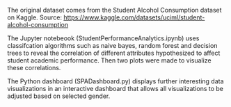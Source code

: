 The original dataset comes from the Student Alcohol Consumption dataset on Kaggle.
Source: https://www.kaggle.com/datasets/uciml/student-alcohol-consumption

The Jupyter notebeook (StudentPerformanceAnalytics.ipynb) uses classifcation algorithms such as naive bayes, random forest
and decision trees to reveal the correlation of different attributes hypothesized to affect student academic performance.
Then two plots were made to visualize these correlations.

The Python dashboard (SPADashboard.py) displays further interesting data visualizations in an interactive dashboard 
that allows all visualizations to be adjusted based on selected gender.
